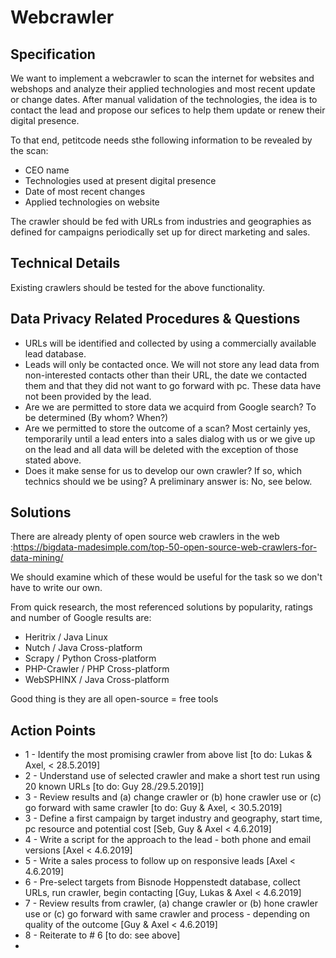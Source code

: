 <!-- TITLE: Webcrawler -->
<!-- SUBTITLE: A quick summary of Webcrawler Project -->

# Webcrawler

## Specification

We want to implement a webcrawler to scan the internet for websites and webshops and analyze their applied technologies and most recent update or change dates. After manual validation of the technologies, the idea is to contact the lead and propose our sefices to help them update or renew their digital presence.

To that end, petitcode needs sthe following information to be revealed by the scan:

- CEO name
- Technologies used at present digital presence
- Date of most recent changes
- Applied technologies on website

The crawler should be fed with URLs from industries and geographies as defined for campaigns periodically set up for direct marketing and sales.


## Technical Details

Existing crawlers should be tested for the above functionality. 


## Data Privacy Related Procedures & Questions

* URLs will be identified and collected by using a commercially available lead database.
* Leads will only be contacted once.  We will not store any lead data from non-interested contacts other than their URL, the date we contacted them and that they did not want to go forward with pc.  These data have not been provided by the lead.
* Are we are permitted to store data we acquird from Google search?  To be determined (By whom? When?)
* Are we permitted to store the outcome of a scan?  Most certainly yes, temporarily until a lead enters into a sales dialog with us or we give up on the lead and all data will be deleted with the exception of those stated above.	
* Does it make sense for us to develop our own crawler?  If so, which technics should we be using?  A preliminary answer is: No, see below.


## Solutions

There are already plenty of open source web crawlers in the web :https://bigdata-madesimple.com/top-50-open-source-web-crawlers-for-data-mining/

We should examine which of these would be useful for the task so we don't have to write our own.

From quick research, the most referenced solutions by popularity, ratings and number of Google results are:
- Heritrix /	Java	Linux
- Nutch	/ Java	Cross-platform
- Scrapy /	Python	Cross-platform
- PHP-Crawler	/ PHP	Cross-platform
- WebSPHINX	/ Java	Cross-platform

Good thing is they are all open-source = free tools


## Action Points

* 1 - Identify the most promising crawler from above list [to do: Lukas & Axel, < 28.5.2019]
* 2 - Understand use of selected crawler and make a short test run using 20 known URLs [to do: Guy 28./29.5.2019]]
* 3 - Review results and (a) change crawler or (b) hone crawler use or (c) go forward with same crawler [to do: Guy & Axel, < 30.5.2019] 
* 3 - Define a first campaign by target industry and geography, start time, pc resource and potential cost [Seb, Guy & Axel < 4.6.2019]
* 4 - Write a script for the approach to the lead - both phone and email versions [Axel < 4.6.2019]
* 5 - Write a sales process to follow up on responsive leads [Axel < 4.6.2019]
* 6 - Pre-select targets from Bisnode Hoppenstedt database, collect URLs, run crawler, begin contacting [Guy, Lukas & Axel < 4.6.2019]
* 7 - Review results from crawler, (a) change crawler or (b) hone crawler use or (c) go forward with same crawler and process - depending on quality of the outcome [Guy & Axel < 4.6.2019]
* 8 - Reiterate to # 6 [to do: see above]
* 